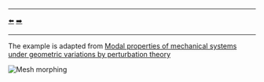 ***
[⬅️](../011/README.md "Previous example")
[➡️](../013/README.md "Next example")
***

The example is adapted from [Modal properties of mechanical systems under geometric variations by perturbation theory](https://doi.org/10.1016/j.jsv.2025.118942)

![Mesh morphing](coor_mod.gif "Mesh morphing")

